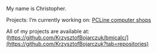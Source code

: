 My name is Christopher.

Projects:
I’m currently working on: [PCLine computer shops](https://github.com/KrzysztofBojarczuk/PCLine-computer-shops)

All of my projects are available at: (https://github.com/KrzysztofBojarczuk/bmicalc/](https://github.com/KrzysztofBojarczuk?tab=repositories)



